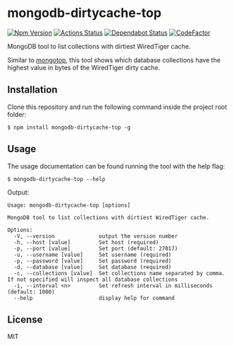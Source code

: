 # mongodb-dirtycache-top

[ ![Npm Version](https://badge.fury.io/js/mongodb-dirtycache-top.svg)](https://www.npmjs.com/package/mongodb-dirtycache-top)
[![Actions Status](https://github.com/francescorivola/mongodb-dirtycache-top/workflows/Node%20CI/badge.svg)](https://github.com/francescorivola/mongodb-dirtycache-top/actions)
[![Dependabot Status](https://api.dependabot.com/badges/status?host=github&repo=francescorivola/mongodb-dirtycache-top)](https://dependabot.com)
[![CodeFactor](https://www.codefactor.io/repository/github/francescorivola/mongodb-dirtycache-top/badge)](https://www.codefactor.io/repository/github/francescorivola/mongodb-dirtycache-top)

MongoDB tool to list collections with dirtiest WiredTiger cache.

Similar to [mongotop](https://docs.mongodb.com/manual/reference/program/mongotop), this tool shows which database collections have the highest value in bytes of the WiredTiger dirty cache.

## Installation

Clone this repository and run the following command inside the project root folder:

    $ npm install mongodb-dirtycache-top -g

## Usage

The usage documentation can be found running the tool with the help flag:

    $ mongodb-dirtycache-top --help

Output:

```
Usage: mongodb-dirtycache-top [options]

MongoDB tool to list collections with dirtiest WiredTiger cache.

Options:
  -V, --version              output the version number
  -h, --host [value]         Set host (required)
  -p, --port [value]         Set port (default: 27017)
  -u, --username [value]     Set username (required)
  -p, --password [value]     Set password (required)
  -d, --database [value]     Set database (required)
  -c, --collections [value]  Set collections name separated by comma. If not specified will inspect all database collections
  -i, --interval <n>         Set refresh interval in milliseconds (default: 1000)
  --help                     display help for command
```

## License

MIT
